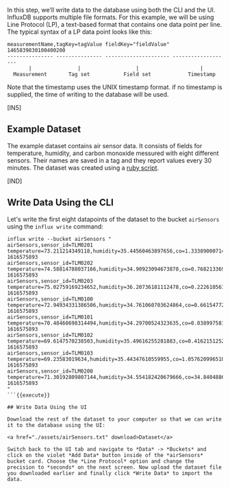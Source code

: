 In this step, we’ll write data to the database using both the CLI and the UI. InfluxDB supports multiple file formats. For this example, we will be using Line Protocol (LP), a text-based format that contains one data point per line. The typical syntax of a LP data point looks like this:

```
measurementName,tagKey=tagValue fieldKey="fieldValue" 1465839830100400200
--------------- --------------- --------------------- -------------------
       |               |                  |                    |
  Measurement       Tag set           Field set            Timestamp
```
Note that the timestamp uses the UNIX timestamp format. if no timestamp is supplied, the time of writing to the database will be used.

[IN5]

## Example Dataset

The example dataset contains air sensor data. It consists of fields for temperature, humidity, and carbon monoxide messured with eight different sensors. Their names are saved in a tag and they report values every 30 minutes. The dataset was created using a [ruby script](https://github.com/influxdata/influxdb2-sample-data).

[IND]


## Write Data Using the CLI

Let's write the first eight datapoints of the dataset to the bucket `airSensors` using the `influx write` command:

```
influx write --bucket airSensors "
airSensors,sensor_id=TLM0201 temperature=73.211214349118,humidity=35.44560463897656,co=1.3338900071411675 1616575893
airSensors,sensor_id=TLM0202 temperature=74.58814788037166,humidity=34.90923094673878,co=0.7682133692653247 1616575893
airSensors,sensor_id=TLM0203 temperature=75.02759169234652,humidity=36.20736181112478,co=0.2226105613964045 1616575893
airSensors,sensor_id=TLM0100 temperature=72.94934331386506,humidity=34.761060703624864,co=0.6615477265453658 1616575893
airSensors,sensor_id=TLM0101 temperature=70.48460698314494,humidity=34.29700524323635,co=0.038997581270328284 1616575893
airSensors,sensor_id=TLM0102 temperature=69.6147570238503,humidity=35.49616255281883,co=0.4162151252758595 1616575893
airSensors,sensor_id=TLM0103 temperature=69.23583019634,humidity=35.44347610559955,co=1.057620996510558 1616575893
airSensors,sensor_id=TLM0200 temperature=71.30192809807144,humidity=34.554182420679666,co=34.8404886921331 1616575893
"
```{{execute}}

## Write Data Using the UI

Download the rest of the dataset to your computer so that we can write it to the database using the UI:

<a href="./assets/airSensors.txt" download>Dataset</a>

Switch back to the UI tab and navigate to *Data* -> *Buckets* and click on the violet *Add Data* button inside of the *airSensors* bucket card. Choose the *Line Protocol* option and change the precision to *seconds* on the next screen. Now upload the dataset file you downloaded earlier and finally click *Write Data* to import the data.
